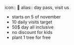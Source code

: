 icon:: 🧀
alias:: day pass, visit us

- starts on 5 of november
- 10 daily visits target
- 50$ day all inclusive
- no discount for kids
- plant 1 tree for free